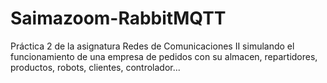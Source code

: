 # Saimazoom-RabbitMQTT
Práctica 2 de la asignatura Redes de Comunicaciones II simulando el funcionamiento de una empresa de pedidos con su almacen, repartidores, productos, robots, clientes, controlador...
